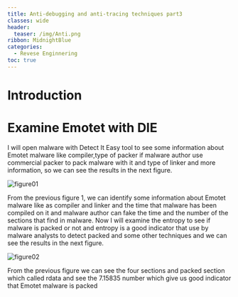 ```yaml
---
title: Anti-debugging and anti-tracing techniques part3
classes: wide
header:
  teaser: /img/Anti.png
ribbon: MidnightBlue
categories:
  - Revese Enginnering 
toc: true
---
```


# Introduction


# Examine Emotet with DIE
I will open malware with Detect It Easy tool to see some information about Emotet malware like compiler,type of packer if malware author use commercial packer to pack malware with it and type of linker and more information, so we can see the results in the next figure.

![figure01](https://user-images.githubusercontent.com/74544712/127772190-8b6f3a3d-963a-4f58-a486-ce2ac796b4f7.PNG)

From the previous figure 1, we can identify some information about Emotet malware like as compiler and linker and the time that malware has been compiled on it and malware author can fake the time and the number of the sections that find in malware. Now I will examine the entropy to see if malware is packed or not and entropy is a good indicator that use by malware analysts to detect packed and some other techniques and we can see the results in the next figure.

![figure02](https://user-images.githubusercontent.com/74544712/127772891-12dd2423-1e7f-4874-8758-b8c8c60d5de2.PNG)

From the previous figure we can see the four sections and packed section which called rdata and see the 7.15835 number which give us good indicator that Emotet malware is packed
